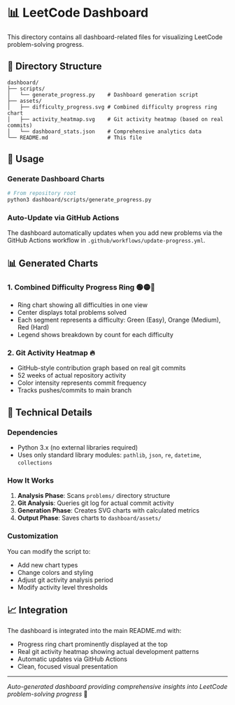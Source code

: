 # 📊 LeetCode Dashboard

This directory contains all dashboard-related files for visualizing LeetCode problem-solving progress.

## 📁 Directory Structure

```
dashboard/
├── scripts/
│   └── generate_progress.py    # Dashboard generation script
├── assets/
│   ├── difficulty_progress.svg # Combined difficulty progress ring chart
│   ├── activity_heatmap.svg    # Git activity heatmap (based on real commits)
│   └── dashboard_stats.json    # Comprehensive analytics data
└── README.md                   # This file
```

## 🚀 Usage

### Generate Dashboard Charts
```bash
# From repository root
python3 dashboard/scripts/generate_progress.py
```

### Auto-Update via GitHub Actions
The dashboard automatically updates when you add new problems via the GitHub Actions workflow in `.github/workflows/update-progress.yml`.

## 📊 Generated Charts

### 1. **Combined Difficulty Progress Ring** 🟢🟡🔴
- Ring chart showing all difficulties in one view
- Center displays total problems solved
- Each segment represents a difficulty: Green (Easy), Orange (Medium), Red (Hard)
- Legend shows breakdown by count for each difficulty

### 2. **Git Activity Heatmap** 🔥
- GitHub-style contribution graph based on real git commits
- 52 weeks of actual repository activity
- Color intensity represents commit frequency
- Tracks pushes/commits to main branch

## 🔧 Technical Details

### Dependencies
- Python 3.x (no external libraries required)
- Uses only standard library modules: `pathlib`, `json`, `re`, `datetime`, `collections`

### How It Works
1. **Analysis Phase**: Scans `problems/` directory structure
2. **Git Analysis**: Queries git log for actual commit activity
3. **Generation Phase**: Creates SVG charts with calculated metrics
4. **Output Phase**: Saves charts to `dashboard/assets/`

### Customization
You can modify the script to:
- Add new chart types
- Change colors and styling  
- Adjust git activity analysis period
- Modify activity level thresholds

## 📈 Integration

The dashboard is integrated into the main README.md with:
- Progress ring chart prominently displayed at the top
- Real git activity heatmap showing actual development patterns
- Automatic updates via GitHub Actions
- Clean, focused visual presentation

---

*Auto-generated dashboard providing comprehensive insights into LeetCode problem-solving progress* 🎯
